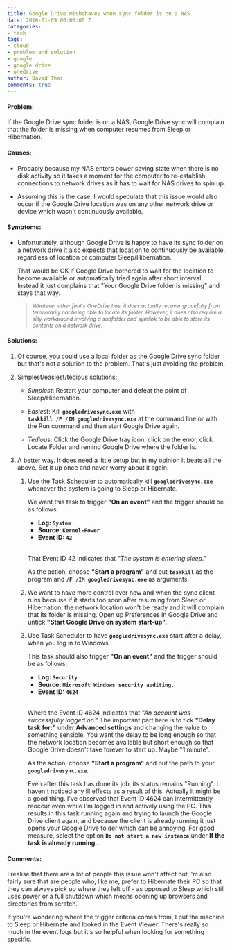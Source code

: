 ```yaml
---
title: Google Drive misbehaves when sync folder is on a NAS
date: 2016-01-09 00:00:00 Z
categories:
- tech
tags:
- cloud
- problem and solution
- google
- google drive
- onedrive
author: David Thai
comments: true
---
```


#### Problem:
If the Google Drive sync folder is on a NAS, Google Drive sync will complain that the folder is missing when computer resumes from Sleep or Hibernation.

#### Causes:
* Probably because my NAS enters power saving state when there is no disk activity so it takes a moment for the computer to re-establish connections to network drives as it has to wait for NAS drives to spin up.

* Assuming this is the case, I would speculate that this issue would also occur if the Google Drive location was on any other network drive or device which wasn't continuously available.
 
#### Symptoms:
* Unfortunately, although Google Drive is happy to have its sync folder on a network drive it also expects that location to continuously be available, regardless of location or computer Sleep/Hibernation.
 
  That would be OK if Google Drive bothered to wait for the location to become  available or automatically tried again after short interval. Instead it just complains that "Your Google Drive folder is missing" and stays that way.

   <blockquote style="font-size:12px; font-style: oblique;">Whatever other faults OneDrive has, it does actually recover gracefully from temporarily not being able to locate its folder. However, it does also require a silly workaround involving a subfolder and symlink to be able to store its contents on a network drive.</blockquote>
   

#### Solutions:
1. Of course, you could use a local folder as the Google Drive sync folder but that's not a solution to the problem. That's just avoiding the problem.

2. Simplest/easiest/tedious solutions:
    +   *Simplest*: Restart your computer and defeat the point of Sleep/Hibernation.
    
    +   *Easiest*: Kill **`googledrivesync.exe`** with  
        **`taskkill /F /IM googledrivesync.exe`** at the command line or with the Run command and then start Google Drive again.
    
    +  *Tedious*:   Click the Google Drive tray icon, click on the error, click Locate Folder and remind Google Drive where the folder is.
    
3. A better way. It does need a little setup but in my opinion it beats all the above. Set it up once and never worry about it again:  
    1. Use the Task Scheduler to automatically kill **`googledrivesync.exe`** whenever the system is going to Sleep or Hibernate.
    
        We want this task to trigger **"On an event"** and the trigger should be as follows:
        
        - **Log: `System`**  
        - **Source: `Kernel-Power`**  
        - **Event ID: `42`**
<br /><br />

       That Event ID 42 indicates that *"The system is entering sleep."*
        
        As the action, choose **"Start a program"** and put **`taskkill`** as the program and **`/F /IM googledrivesync.exe`** as arguments.  

    2. We want to have more control over how and when the sync client runs because if it starts too soon after resuming from Sleep or Hibernation, the network location won't be ready and it will complain that its folder is missing.  Open up Preferences in Google Drive and untick **"Start Google Drive on system start-up".**  

    3. Use Task Scheduler to have **`googledrivesync.exe`** start after a delay, when you log in to Windows.
    
        This task should also trigger **"On an event"** and the trigger should be as follows:

        - **Log: `Security`**  
        - **Source: `Microsoft Windows security auditing.`**  
        - **Event ID: `4624`**
<br /><br />

       Where the Event ID 4624 indicates that *"An account was successfully logged on."* The important part here is to tick **"Delay task for:"** under **Advanced settings** and changing the value to something sensible. You want the delay to be long enough so that the network location becomes available but short enough so that Google Drive doesn't take forever to start up. Maybe "1 minute".

        As the action, choose **"Start a program"** and put the path to your **`googledrivesync.exe`**.
        
        Even after this task has done its job, its status remains "Running". I haven't noticed any ill effects as a result of this. Actually it might be a good thing. I've observed that Event ID 4624 can intermittently reoccur even while I'm logged in and actively using the PC. This results in this task running again and trying to launch the Google Drive client again, and because the client is already running it just opens your Google Drive folder which can be annoying. For good measure, select the option **`Do not start a new instance`** under **If the task is already running...**
        
#### Comments:
I realise that there are a lot of people this issue won't affect but I'm also fairly sure that are people who, like me, prefer to Hibernate their PC so that they can always pick up where they left off - as opposed to Sleep which still uses power or a full shutdown which means opening up browsers and directories from scratch.

If you're wondering where the trigger criteria comes from, I put the machine to Sleep or Hibernate and looked in the Event Viewer. There's really so much in the event logs but it's so helpful when looking for something specific.


